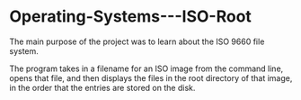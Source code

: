 # Operating-Systems---ISO-Root

The main purpose of the project was to learn about the ISO 9660 file system.

The program takes in a filename for an ISO image from the command line, opens that file,
and then displays the files in the root directory of that image, in the order that the entries
are stored on the disk.  
